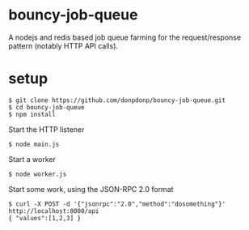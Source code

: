 # bouncy-job-queue

A nodejs and redis based job queue farming for the request/response pattern (notably
HTTP API calls).

# setup

```
$ git clone https://github.com/donpdonp/bouncy-job-queue.git
$ cd bouncy-job-queue
$ npm install
```

Start the HTTP listener
```
$ node main.js
```

Start a worker
```
$ node worker.js
```

Start some work, using the JSON-RPC 2.0 format
```
$ curl -X POST -d '{"jsonrpc":"2.0","method":"dosomething"}' http://localhost:8000/api
{ "values":[1,2,3] }
```
